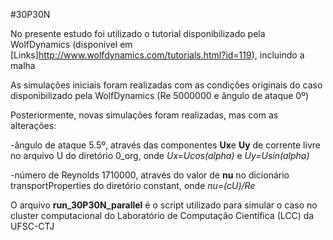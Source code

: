 #30P30N

No presente estudo foi utilizado o tutorial disponibilizado pela WolfDynamics (disponível em [Links]http://www.wolfdynamics.com/tutorials.html?id=119), incluindo a malha

As simulações iniciais foram realizadas com as condições originais do caso disponibilizado pela WolfDynamics (Re 5000000 e ângulo de ataque 0º)

Posteriormente, novas simulações foram realizadas, mas com as alterações:

   -ângulo de ataque 5.5º, através das componentes **Ux**e **Uy** de corrente livre no arquivo U do diretório 0_org, onde *Ux=Ucos(alpha)* e *Uy=Usin(alpha)*
 
   -número de Reynolds 1710000, através do valor de **nu** no dicionário transportProperties do diretório constant, onde *nu=(cU)/Re*
    
O arquivo **run_30P30N_parallel** é o script utilizado para simular o caso no cluster computacional do Laboratório de Computação Científica (LCC) da UFSC-CTJ
